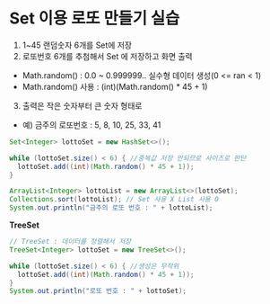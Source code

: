 #  Set 이용 로또 만들기 실습

1. 1~45 랜덤숫자 6개를 Set에 저장
2. 로또번호 6개를 추첨해서 Set 에 저장하고 화면 출력
- Math.random() : 0.0 ~ 0.999999.. 실수형 데이터 생성(0 <= ran < 1)
- Math.random() 사용 : (int)(Math.random() * 45 + 1)
3. 출력은 작은 숫자부터 큰 숫자 형태로
- 예) 금주의 로또번호 : 5, 8, 10, 25, 33, 41 

```java
Set<Integer> lottoSet = new HashSet<>();

while (lottoSet.size() < 6) { //중복값 저장 안되므로 사이즈로 판단
  lottoSet.add((int)(Math.random() * 45 + 1));
}

ArrayList<Integer> lottoList = new ArrayList<>(lottoSet);
Collections.sort(lottoList); // Set 사용 X List 사용 O
System.out.println("금주의 로또 번호 : " + lottoList);
```

**TreeSet**

```java
// TreeSet : 데이터를 정렬해서 저장 
TreeSet<Integer> lottoSet = new TreeSet<>();

while (lottoSet.size() < 6) { //생성은 무작위
  lottoSet.add((int)(Math.random() * 45 + 1));
}
System.out.println("로또 번호 : " + lottoSet);
```

